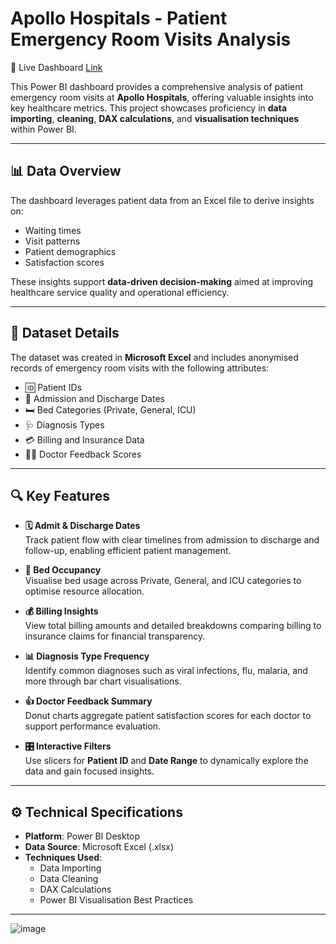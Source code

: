 # Apollo Hospitals - Patient Emergency Room Visits Analysis

🔗 Live Dashboard [Link](https://app.powerbi.com/view?r=eyJrIjoiYWZlN2U2ZGEtYjRlYy00MDc2LWEzZDctNGExYjBiMGU5ODAxIiwidCI6IjY2MjQ1OWI0LTQ3YWUtNDc0Yi05ODkyLTczZDhhMDRjODRmMSJ9)

This Power BI dashboard provides a comprehensive analysis of patient emergency room visits at **Apollo Hospitals**, offering valuable insights into key healthcare metrics. This project showcases proficiency in **data importing**, **cleaning**, **DAX calculations**, and **visualisation techniques** within Power BI.

---

## 📊 Data Overview

The dashboard leverages patient data from an Excel file to derive insights on:
- Waiting times  
- Visit patterns  
- Patient demographics  
- Satisfaction scores  

These insights support **data-driven decision-making** aimed at improving healthcare service quality and operational efficiency.

---

## 📂 Dataset Details

The dataset was created in **Microsoft Excel** and includes anonymised records of emergency room visits with the following attributes:

- 🆔 Patient IDs  
- 🏥 Admission and Discharge Dates  
- 🛏️ Bed Categories (Private, General, ICU)  
- 🩺 Diagnosis Types  
- 💳 Billing and Insurance Data  
- 👨‍⚕️ Doctor Feedback Scores

---

## 🔍 Key Features

- **🗓 Admit & Discharge Dates**  
  Track patient flow with clear timelines from admission to discharge and follow-up, enabling efficient patient management.

- **🛌 Bed Occupancy**  
  Visualise bed usage across Private, General, and ICU categories to optimise resource allocation.

- **💰 Billing Insights**  
  View total billing amounts and detailed breakdowns comparing billing to insurance claims for financial transparency.

- **📊 Diagnosis Type Frequency**  
  Identify common diagnoses such as viral infections, flu, malaria, and more through bar chart visualisations.

- **👍 Doctor Feedback Summary**  
  Donut charts aggregate patient satisfaction scores for each doctor to support performance evaluation.

- **🎛 Interactive Filters**  
  Use slicers for **Patient ID** and **Date Range** to dynamically explore the data and gain focused insights.

---

## ⚙️ Technical Specifications

- **Platform**: Power BI Desktop  
- **Data Source**: Microsoft Excel (.xlsx)  
- **Techniques Used**:
  - Data Importing
  - Data Cleaning
  - DAX Calculations
  - Power BI Visualisation Best Practices

---
![image](https://github.com/user-attachments/assets/b9c9f811-063d-4775-80d7-ca945142d377)

